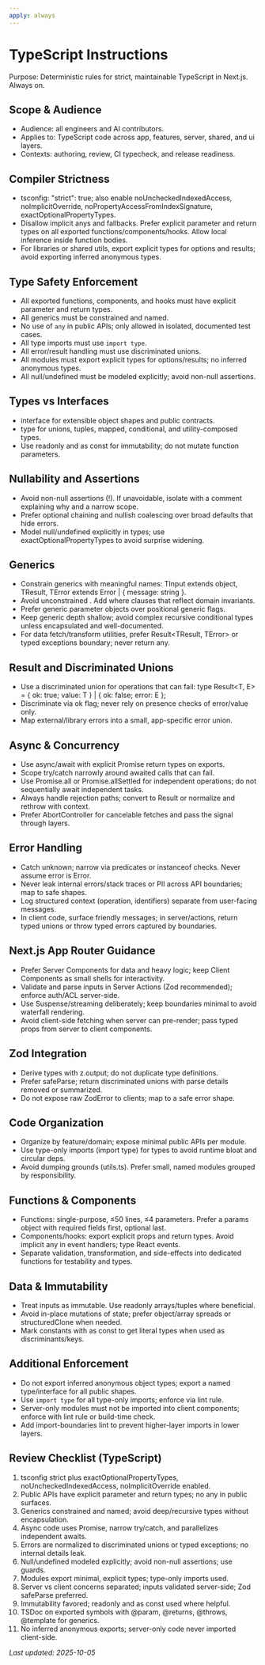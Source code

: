 ```yaml
---
apply: always
---
```


# TypeScript Instructions

Purpose: Deterministic rules for strict, maintainable TypeScript in Next.js. Always on.

## Scope & Audience

- Audience: all engineers and AI contributors.
- Applies to: TypeScript code across app, features, server, shared, and ui layers.
- Contexts: authoring, review, CI typecheck, and release readiness.

## Compiler Strictness

- tsconfig: "strict": true; also enable noUncheckedIndexedAccess, noImplicitOverride,
  noPropertyAccessFromIndexSignature, exactOptionalPropertyTypes.
- Disallow implicit anys and fallbacks. Prefer explicit parameter and return types on all exported
  functions/components/hooks. Allow local inference inside function bodies.
- For libraries or shared utils, export explicit types for options and results; avoid exporting inferred anonymous
  types.

## Type Safety Enforcement

- All exported functions, components, and hooks must have explicit parameter and return types.
- All generics must be constrained and named.
- No use of `any` in public APIs; only allowed in isolated, documented test cases.
- All type imports must use `import type`.
- All error/result handling must use discriminated unions.
- All modules must export explicit types for options/results; no inferred anonymous types.
- All null/undefined must be modeled explicitly; avoid non-null assertions.

## Types vs Interfaces

- interface for extensible object shapes and public contracts.
- type for unions, tuples, mapped, conditional, and utility-composed types.
- Use readonly and as const for immutability; do not mutate function parameters.

## Nullability and Assertions

- Avoid non-null assertions (!). If unavoidable, isolate with a comment explaining why and a narrow scope.
- Prefer optional chaining and nullish coalescing over broad defaults that hide errors.
- Model null/undefined explicitly in types; use exactOptionalPropertyTypes to avoid surprise widening.

## Generics

- Constrain generics with meaningful names: TInput extends object, TResult, TError extends Error | { message: string }.
- Avoid unconstrained <T>. Add where clauses that reflect domain invariants.
- Prefer generic parameter objects over positional generic flags.
- Keep generic depth shallow; avoid complex recursive conditional types unless encapsulated and well-documented.
- For data fetch/transform utilities, prefer Result<TResult, TError> or typed exceptions boundary; never return any.

## Result and Discriminated Unions

- Use a discriminated union for operations that can fail:
  type Result<T, E> = { ok: true; value: T } | { ok: false; error: E };
- Discriminate via ok flag; never rely on presence checks of error/value only.
- Map external/library errors into a small, app-specific error union.

## Async & Concurrency

- Use async/await with explicit Promise<T> return types on exports.
- Scope try/catch narrowly around awaited calls that can fail.
- Use Promise.all or Promise.allSettled for independent operations; do not sequentially await independent tasks.
- Always handle rejection paths; convert to Result or normalize and rethrow with context.
- Prefer AbortController for cancelable fetches and pass the signal through layers.

## Error Handling

- Catch unknown; narrow via predicates or instanceof checks. Never assume error is Error.
- Never leak internal errors/stack traces or PII across API boundaries; map to safe shapes.
- Log structured context (operation, identifiers) separate from user-facing messages.
- In client code, surface friendly messages; in server/actions, return typed unions or throw typed errors captured by
  boundaries.

## Next.js App Router Guidance

- Prefer Server Components for data and heavy logic; keep Client Components as small shells for interactivity.
- Validate and parse inputs in Server Actions (Zod recommended); enforce auth/ACL server-side.
- Use Suspense/streaming deliberately; keep boundaries minimal to avoid waterfall rendering.
- Avoid client-side fetching when server can pre-render; pass typed props from server to client components.

## Zod Integration

- Derive types with z.output<typeof Schema>; do not duplicate type definitions.
- Prefer safeParse; return discriminated unions with parse details removed or summarized.
- Do not expose raw ZodError to clients; map to a safe error shape.

## Code Organization

- Organize by feature/domain; expose minimal public APIs per module.
- Use type-only imports (import type) for types to avoid runtime bloat and circular deps.
- Avoid dumping grounds (utils.ts). Prefer small, named modules grouped by responsibility.

## Functions & Components

- Functions: single-purpose, ≤50 lines, ≤4 parameters. Prefer a params object with required fields first, optional last.
- Components/hooks: export explicit props and return types. Avoid implicit any in event handlers; type React events.
- Separate validation, transformation, and side-effects into dedicated functions for testability and types.

## Data & Immutability

- Treat inputs as immutable. Use readonly arrays/tuples where beneficial.
- Avoid in-place mutations of state; prefer object/array spreads or structuredClone when needed.
- Mark constants with as const to get literal types when used as discriminants/keys.

## Additional Enforcement

- Do not export inferred anonymous object types; export a named type/interface for all public shapes.
- Use `import type` for all type-only imports; enforce via lint rule.
- Server-only modules must not be imported into client components; enforce with lint rule or build-time check.
- Add import-boundaries lint to prevent higher-layer imports in lower layers.

## Review Checklist (TypeScript)

1. tsconfig strict plus exactOptionalPropertyTypes, noUncheckedIndexedAccess, noImplicitOverride enabled.
2. Public APIs have explicit parameter and return types; no any in public surfaces.
3. Generics constrained and named; avoid deep/recursive types without encapsulation.
4. Async code uses Promise<T>, narrow try/catch, and parallelizes independent awaits.
5. Errors are normalized to discriminated unions or typed exceptions; no internal details leak.
6. Null/undefined modeled explicitly; avoid non-null assertions; use guards.
7. Modules export minimal, explicit types; type-only imports used.
8. Server vs client concerns separated; inputs validated server-side; Zod safeParse preferred.
9. Immutability favored; readonly and as const used where helpful.
10. TSDoc on exported symbols with @param, @returns, @throws, @template for generics.
11. No inferred anonymous exports; server-only code never imported client-side.

_Last updated: 2025-10-05_
